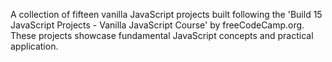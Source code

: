 A collection of fifteen vanilla JavaScript projects built following the 'Build 15 JavaScript Projects - Vanilla JavaScript Course' by freeCodeCamp.org. These projects showcase fundamental JavaScript concepts and practical application.